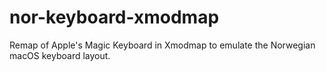# nor-keyboard-xmodmap
Remap of Apple's Magic Keyboard in Xmodmap to emulate the Norwegian macOS keyboard layout.
